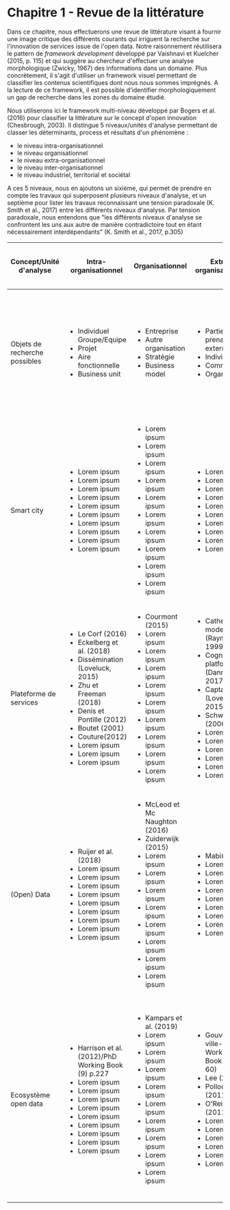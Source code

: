 # Chapitre 1 - Revue de la littérature

Dans ce chapitre, nous effectuerons une revue de littérature visant à fournir une image critique des différents courants qui irriguent la recherche sur l'innovation de services issue de l'open data. Notre raisonnement réutilisera le pattern de *framework development* développé par Vaishnavi et Kuelcher (2015, p. 115) et qui suggère au chercheur d'effectuer une analyse morphologique (Zwicky, 1967) des informations dans un domaine. Plus concrètement, il s'agit d'utiliser un framework visuel permettant de classifier les contenus scientifiques dont nous nous sommes imprégnés. A la lecture de ce framework, il est possible d'identifier morphologiquement un gap de recherche dans les zones du domaine étudié. 

Nous utiliserons ici le framework multi-niveau développé par Bogers et al. (2016) pour classifier la littérature sur le concept d'open innovation (Chesbrough, 2003). Il distingue 5 niveaux/unités d'analyse permettant de classer les déterminants, process et résultats d'un phénomène : 

- le niveau intra-organisationnel
- le niveau organisationnel
- le niveau extra-organisationnel
- le niveau inter-organisationnel
- le niveau industriel, territorial et sociétal

A ces 5 niveaux, nous en ajoutons un sixième, qui permet de prendre en compte les travaux qui superposent plusieurs niveaux d'analyse, et un septième pour lister les travaux reconnaissant une tension paradoxale (K. Smith et al., 2017) entre les différents niveaux d'analyse. Par tension paradoxale, nous entendons que "les différents niveaux d'analyse se confrontent les uns aux autre de manière contradictoire tout en étant nécessairement interdépendants" (K. Smith et al., 2017, p.305)



<table>
    <thead>
        <tr>
            <th>Concept/Unité d'analyse</th>
            <th>Intra-organisationnel</th>
            <th>Organisationnel</th>
            <th>Extra-organisationnel </th>
            <th>Inter-organisationnel</th>
            <th>Industriel, territorial et sociétal</th>
            <th>Superposition des niveaux d'analyse</th>
            <th>Tension paradoxale entre les niveaux d'analyse</th>
        </tr>
    </thead>
    <tbody>
      <tr>
           <tr>
            <td>Objets de recherche possibles</td>
               <td><ul><li>Individuel</li>Groupe/Equipe<li>Projet</li><li>Aire fonctionnelle</li><li>Business unit</li></ul></td>
            <td><ul><li>Entreprise</li><li>Autre organisation</li><li>Stratégie</li><li>Business model</li></ul></td>
            <td><ul><li>Parties prenantes externes</li><li>Individus</li><li>Communauté</li><li>Organisation</li></ul></td>
            <td><ul><li>Alliance</li><li>Réseau</li><li>Ecosystème</li></ul></td>
            <td><ul><li>Développement d'une industrie</li><li>Différences inter-industrielles</li><li>Régions locales</li><li>Pays</li><li>Institutions supra-étatiques</li><li>Citoyens</li><li>Politique publique</li></ul></td>
            <td>Combinaisons des niveaux précédents</td>
            <td>Niveaux contradictoires et interdépendants</td>
        </tr>
            <td>Smart city</td>
            <td><ul><li>Lorem ipsum</li><li>Lorem ipsum</li><li>Lorem ipsum</li><li>Lorem ipsum</li><li>Lorem ipsum</li><li>Lorem ipsum</li><li>Lorem ipsum</li><li>Lorem ipsum</li><li>Lorem ipsum</li><li>Lorem ipsum</li></ul></td>
            <td><ul><li>Lorem ipsum</li><li>Lorem ipsum</li><li>Lorem ipsum</li><li>Lorem ipsum</li><li>Lorem ipsum</li><li>Lorem ipsum</li><li>Lorem ipsum</li><li>Lorem ipsum</li><li>Lorem ipsum</li><li>Lorem ipsum</li></ul></td>
            <td><ul><li>Lorem ipsum</li><li>Lorem ipsum</li><li>Lorem ipsum</li><li>Lorem ipsum</li><li>Lorem ipsum</li><li>Lorem ipsum</li><li>Lorem ipsum</li><li>Lorem ipsum</li><li>Lorem ipsum</li><li>Lorem ipsum</li></ul></td>
            <td><ul><li>Lorem ipsum</li><li>Lorem ipsum</li><li>Lorem ipsum</li><li>Lorem ipsum</li><li>Lorem ipsum</li><li>Lorem ipsum</li><li>Lorem ipsum</li><li>Lorem ipsum</li><li>Lorem ipsum</li><li>Lorem ipsum</li></ul></td>
            <td><ul><li>Rabari et Storper (2014)</li><li>Lorem ipsum</li><li>Lorem ipsum</li><li>Lorem ipsum</li><li>Lorem ipsum</li><li>Lorem ipsum</li><li>Lorem ipsum</li><li>Lorem ipsum</li><li>Lorem ipsum</li><li>Lorem ipsum</li></ul></td>
            <td><ul><li>Curry et al. (2015)</li><li>Lorem ipsum</li><li>Lorem ipsum</li><li>Lorem ipsum</li><li>Lorem ipsum</li><li>Lorem ipsum</li><li>Lorem ipsum</li><li>Lorem ipsum</li><li>Lorem ipsum</li></ul></td>
           <td><ul><li>Masure (2017) - PhD Working Book (1) - p.67-69</li><li>Lorem ipsum</li></ul></td>
        </tr>
        <tr>
            <td>Plateforme de services</td>
            <td><ul><li>Le Corf (2016)</li><li>Eckelberg et al. (2018)</li><li>Dissémination (Loveluck, 2015)</li><li>Zhu et Freeman (2018)</li><li>Denis et Pontille (2012)</li><li>Boutet (2001)</li><li>Couture(2012)</li><li>Lorem ipsum</li><li>Lorem ipsum</li><li>Lorem ipsum</li></ul></td>
            <td><ul><li>Courmont (2015)</li><li>Lorem ipsum</li><li>Lorem ipsum</li><li>Lorem ipsum</li><li>Lorem ipsum</li><li>Lorem ipsum</li><li>Lorem ipsum</li><li>Lorem ipsum</li><li>Lorem ipsum</li><li>Lorem ipsum</li></ul></td>
            <td><ul><li>Cathedral model (Raymond, 1999)</li><li>Cognitivist platform (Danneels, 2017)</li><li>Captation (Loveluck, 2015)</li><li>Schweik (2006)</li><li>Lorem ipsum</li><li>Lorem ipsum</li><li>Lorem ipsum</li><li>Lorem ipsum</li><li>Lorem ipsum</li><li>Lorem ipsum</li></ul></td>
            <td><ul><li>Bourcier (2013)</li><li>Hogan (2017)</li><li>Lorem ipsum</li><li>Lorem ipsum</li><li>Lorem ipsum</li><li>Lorem ipsum</li><li>Lorem ipsum</li><li>Lorem ipsum</li><li>Lorem ipsum</li><li>Lorem ipsum</li></ul></td>
            <td><ul><li>IRM (2015)</li><li>Ojo et al. (2015)</li><li>Carrara et al.(2015)</li><li>Lorem ipsum</li><li>Lorem ipsum</li><li>Lorem ipsum</li><li>Lorem ipsum</li><li>Lorem ipsum</li><li>Lorem ipsum</li><li>Lorem ipsum</li></ul></td>
            <td><ul><li>Connectionist platform (Danneels, 2017)</li><li>Jetzek et al.(2014) OGD data-driven innovation mechanisms</li><li>Denis(2011)</li><li>Lorem ipsum</li><li>Lorem ipsum</li><li>Lorem ipsum</li><li>Lorem ipsum</li><li>Lorem ipsum</li><li>Lorem ipsum</li><li>Lorem ipsum</li></ul></td>
            <td><ul><li>Peixoto (2007)</li><li>Villum (2014)</li><li>Attour et Rallet (2014)</li><li>Bazaar model (Raymond, 1999)</li><li>Aupoietic platofrm (Dannels, 2017)</li><li>Auto-institution (Loveluck, 2015)</li><li></li></ul></td>
        </tr>
        <tr>
            <td>(Open) Data</td>
            <td><ul><li>Ruijer et al. (2018)</li><li>Lorem ipsum</li><li>Lorem ipsum</li><li>Lorem ipsum</li><li>Lorem ipsum</li><li>Lorem ipsum</li><li>Lorem ipsum</li><li>Lorem ipsum</li><li>Lorem ipsum</li><li>Lorem ipsum</li></td>
            <td><ul><li>McLeod et Mc Naughton (2016)</li><li>Zuiderwijk (2015)</li><li>Lorem ipsum</li><li>Lorem ipsum</li><li>Lorem ipsum</li><li>Lorem ipsum</li><li>Lorem ipsum</li><li>Lorem ipsum</li><li>Lorem ipsum</li><li>Lorem ipsum</li></ul></td>
            <td><ul><li>Mabi(2014)</li><li>Lorem ipsum</li><li>Lorem ipsum</li><li>Lorem ipsum</li><li>Lorem ipsum</li><li>Lorem ipsum</li><li>Lorem ipsum</li><li>Lorem ipsum</li><li>Lorem ipsum</li><li>Lorem ipsum</li></ul></td>
            <td><ul><li>Lorem ipsum</li><li>Lorem ipsum</li><li>Lorem ipsum</li><li>Lorem ipsum</li><li>Lorem ipsum</li><li>Lorem ipsum</li><li>Lorem ipsum</li><li>Lorem ipsum</li><li>Lorem ipsum</li><li>Lorem ipsum</li></ul></td>
            <td><ul><li>Ruppert (2012)</li><li>Denis et Goeta (2013)</li><li>Goeta (2016)</li><li>Flyverbom et Murray (2018)</li><li>Dawes et al. (2016)</li><li>Lorem ipsum</li><li>Lorem ipsum</li><li>Lorem ipsum</li><li>Lorem ipsum</li><li>Lorem ipsum</li></ul></td>
            <td><ul><li>Ojo et al. (2015)</li><li>Khayyat et Bannister(2017)</li><li>Lorem ipsum</li><li>Lorem ipsum</li><li>Lorem ipsum</li><li>Lorem ipsum</li><li>Lorem ipsum</li><li>Lorem ipsum</li><li>Lorem ipsum</li><li>Lorem ipsum</li></ul></td>
            <td><ul><li>Yu (2016) - PhD Working Book (1)/p.43-46</li><li>Lorem ipsum</li></ul></td>
        </tr>
        <tr>
            <td>Ecosystème open data</td>
            <td><ul><li>Harrison et al. (2012)/PhD Working Book (9) p.227</li><li>Lorem ipsum</li><li>Lorem ipsum</li><li>Lorem ipsum</li><li>Lorem ipsum</li><li>Lorem ipsum</li><li>Lorem ipsum</li><li>Lorem ipsum</li><li>Lorem ipsum</li><li>Lorem ipsum</li></ul></td>
            <td><ul><li>Kampars et al. (2019)</li><li>Lorem ipsum</li><li>Lorem ipsum</li><li>Lorem ipsum</li><li>Lorem ipsum</li><li>Lorem ipsum</li><li>Lorem ipsum</li><li>Lorem ipsum</li><li>Lorem ipsum</li><li>Lorem ipsum</li></ul></td>
    <td><ul><li>Gouvernance ville-PhD Working Book (p.59-60)</li><li>Lee (2014)</li><li>Pollock (2011)</li><li>O'Reilly (2011)</li><li>Lorem ipsum</li><li>Lorem ipsum</li><li>Lorem ipsum</li><li>Lorem ipsum</li><li>Lorem ipsum</li><li>Lorem ipsum</li></ul></td>
            <td><ul><li>McLeod et Mc Naughton (2016)</li><li>Lorem ipsum</li><li>Lorem ipsum</li><li>Lorem ipsum</li><li>Lorem ipsum</li><li>Lorem ipsum</li><li>Lorem ipsum</li><li>Lorem ipsum</li><li>Lorem ipsum</li><li>Lorem ipsum</li></ul></td>
            <td><ul><li>Lorem ipsum</li><li>Lorem ipsum</li><li>Lorem ipsum</li><li>Lorem ipsum</li><li>Lorem ipsum</li><li>Lorem ipsum</li><li>Lorem ipsum</li><li>Lorem ipsum</li><li>Lorem ipsum</li><li>Lorem ipsum</li></ul></td>
            <td><ul><li>Welle Donker et van Loenen (2017)</li><li>Dawes et al. (2016)</li><li>Lorem ipsum</li><li>Lorem ipsum</li><li>Lorem ipsum</li><li>Lorem ipsum</li><li>Lorem ipsum</li><li>Lorem ipsum</li><li>Lorem ipsum</li><li>Lorem ipsum</li></ul></td>
            <td><ul><li>Harrison et al. (2012)</li><li>Autio et Thomas (2016)</li></ul></td>
        </tr>

   
</table>


